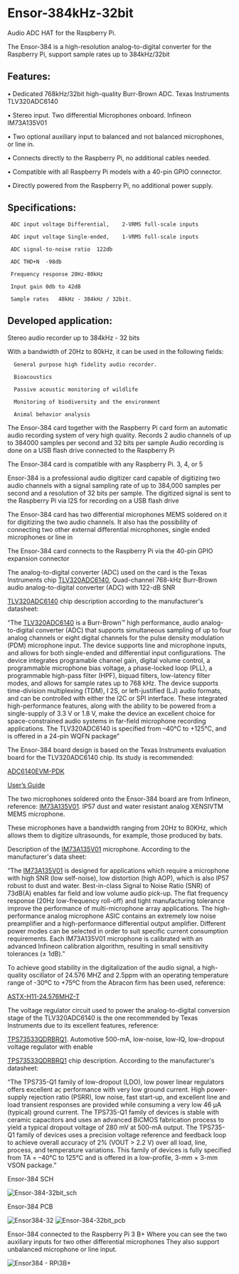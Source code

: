 # Ensor-384kHz-32bit

Audio ADC HAT for the Raspberry Pi.

The Ensor-384 is a high-resolution analog-to-digital converter for the Raspberry Pi, support sample rates up to 384kHz/32bit

## Features:

•	Dedicated 768kHz/32bit high-quality Burr-Brown ADC. Texas Instruments TLV320ADC6140

•	Stereo input. Two differential Microphones onboard. Infineon IM73A135V01

•	Two optional auxiliary input to balanced and not balanced microphones, or line in.

•	Connects directly to the Raspberry Pi, no additional cables needed.

•	Compatible with all Raspberry Pi models with a 40-pin GPIO connector.

•	Directly powered from the Raspberry Pi, no additional power supply.


## Specifications:


     ADC input voltage Differential,  	2-VRMS full-scale inputs	

     ADC input voltage Single-ended, 	1-VRMS full-scale inputs	

     ADC signal-to-noise ratio	122db	

     ADC THD+N	-98db	

     Frequency response	20Hz-80kHz	

     Input gain	0db to 42dB	

     Sample rates	48kHz - 384kHz / 32bit.	


## Developed application:

Stereo audio recorder up to 384kHz - 32 bits

With a bandwidth of 20Hz to 80kHz, it can be used in the following fields:


      General purpose high fidelity audio recorder.

      Bioacoustics

      Passive acoustic monitoring of wildlife

      Monitoring of biodiversity and the environment

      Animal behavior analysis


The Ensor-384 card together with the Raspberry Pi card form an automatic audio recording system of very high quality.
Records 2 audio channels of up to 384000 samples per second and 32 bits per sample
Audio recording is done on a USB flash drive connected to the Raspberry Pi

The Ensor-384 card is compatible with any Raspberry Pi. 3, 4, or 5

Ensor-384 is a professional audio digitizer card capable of digitizing two audio channels with a signal sampling rate of up to 384,000 samples per second and a resolution of 32 bits per sample. The digitized signal is sent to the Raspberry Pi via I2S for recording on a USB flash drive

The Ensor-384 card has two differential microphones MEMS soldered on it for digitizing the two audio channels. It also has the possibility of connecting two other external differential microphones, single ended microphones or line in


The Ensor-384 card connects to the Raspberry Pi via the 40-pin GPIO expansion connector

The analog-to-digital converter (ADC) used on the card is the Texas Instruments chip
[TLV320ADC6140](https://www.ti.com/product/TLV320ADC6140), Quad-channel 768-kHz Burr-Brown audio analog-to-digital converter (ADC) with 122-dB SNR

[TLV320ADC6140](https://www.ti.com/product/TLV320ADC6140) chip description according to the manufacturer's datasheet:


“The [TLV320ADC6140](https://www.ti.com/product/TLV320ADC6140) is a Burr-Brown™ high performance, audio analog-to-digital converter (ADC) that supports simultaneous sampling of up to four analog channels or eight digital channels for the pulse density modulation (PDM) microphone input. The device supports line and microphone inputs, and allows for both single-ended and differential input configurations. The device integrates programable channel gain, digital volume control, a programmable microphone bias voltage, a phase-locked loop (PLL), a programmable high-pass filter (HPF), biquad filters, low-latency filter modes, and allows for sample rates up to 768 kHz. The device supports time-division multiplexing (TDM), I 2S, or left-justified (LJ) audio formats, and can be controlled with either the I2C or SPI interface. These integrated high-performance features, along with the ability to be powered from a single-supply of 3.3 V or 1.8 V, make the device an excellent choice for space-constrained audio systems in far-field microphone recording applications. The TLV320ADC6140 is specified from –40°C to +125°C, and is offered in a 24-pin WQFN package”


The Ensor-384 board design is based on the Texas Instruments evaluation board
for the TLV320ADC6140 chip. Its study is recommended:

[ADC6140EVM-PDK](https://www.ti.com/tool/ADC6140EVM-PDK)

[User’s Guide](https://www.ti.com/lit/ug/sbau335/sbau335.pdf?ts=1729872619393&ref_url=https%253A%252F%252Fwww.ti.com%252Ftool%252FADC6140EVM-PDK)


The two microphones soldered onto the Ensor-384 board are from Infineon, reference:
[IM73A135V01](https://www.infineon.com/dgdl/Infineon-IM73A135-DataSheet-v01_00-EN.pdf?fileId=8ac78c8c7f2a768a017fadec36b84500). IP57 dust and water resistant analog XENSIVTM MEMS microphone.

These microphones have a bandwidth ranging from 20Hz to 80KHz, which allows them to digitize ultrasounds, for example, those produced by bats.


Description of the [IM73A135V01](https://www.infineon.com/dgdl/Infineon-IM73A135-DataSheet-v01_00-EN.pdf?fileId=8ac78c8c7f2a768a017fadec36b84500) microphone. According to the manufacturer's data sheet:


“The [IM73A135V01](https://www.infineon.com/dgdl/Infineon-IM73A135-DataSheet-v01_00-EN.pdf?fileId=8ac78c8c7f2a768a017fadec36b84500) is designed for applications which require a microphone with high SNR (low self-noise), low distortion (high AOP), which is also IP57 robust to dust and water. Best-in-class Signal to Noise Ratio (SNR) of 73dB(A) enables far field and low volume audio pick-up. The flat frequency response (20Hz low-frequency roll-off) and tight manufacturing tolerance improve the performance of multi-microphone array applications. The high-performance analog microphone ASIC contains an extremely low noise preamplifier and a high-performance differential output amplifier. Different power modes can be selected in order to suit specific current consumption requirements. Each IM73A135V01 microphone is calibrated with an advanced Infineon calibration algorithm, resulting in small sensitivity tolerances (± 1dB).”

To achieve good stability in the digitalization of the audio signal, a high-quality oscillator of 24.576 MHZ and 2.5ppm with an operating temperature range of -30ºC to +75ºC from the Abracon firm has been used, reference:

[ASTX-H11-24.576MHZ-T](https://abracon.com/Oscillators/ASTX-H11.pdf)

The voltage regulator circuit used to power the analog-to-digital conversion stage of the TLV320ADC6140 is the one recommended by Texas Instruments due to its excellent features, reference:

[TPS73533QDRBRQ1](https://www.ti.com/product/TPS735-Q1). Automotive 500-mA, low-noise, low-IQ, low-dropout voltage regulator with enable

[TPS73533QDRBRQ1](https://www.ti.com/product/TPS735-Q1) chip description. According to the manufacturer's datasheet:

“The TPS735-Q1 family of low-dropout (LDO), low power linear regulators offers excellent ac performance with very low ground current. High power-supply rejection ratio (PSRR), low noise, fast start-up, and excellent line and load transient responses are provided while consuming a very low 46 µA (typical) ground current. The TPS735-Q1 family of devices is stable with ceramic capacitors and uses an advanced BiCMOS fabrication process to yield a typical dropout voltage of 280 mV at 500-mA output. The TPS735-Q1 family of devices uses a precision voltage reference and feedback loop to achieve overall accuracy of 2% (VOUT > 2.2 V) over all load, line, process, and temperature variations. This family of devices is fully specified from TA = –40°C to 125°C and is offered in a low-profile, 3-mm × 3-mm VSON package.”


Ensor-384 SCH

![Ensor-384-32bit_sch](https://github.com/user-attachments/assets/295f3e69-c7c7-405f-b348-3a96253d8a15)

Ensor-384 PCB
 
![Ensor384-32](https://github.com/user-attachments/assets/d96bebc5-13aa-4e0e-9e86-e9cfa4a97657)
![Ensor-384-32bit_pcb](https://github.com/user-attachments/assets/18768a3a-f827-424d-b6ae-bcc8b3611110)
 
Ensor-384 connected to the Raspberry Pi 3 B+
Where you can see the two auxiliary inputs
 for two other differential microphones
They also support unbalanced microphone or line input.


![Ensor384 - RPi3B+](https://github.com/user-attachments/assets/10ea50f8-09e6-45e2-ab53-ffa75a98457f)

 

